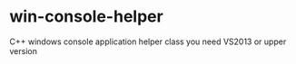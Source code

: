 win-console-helper
==================

C++ windows console application helper class
you need VS2013 or upper version
